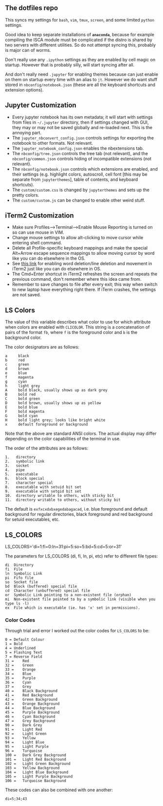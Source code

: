 ## The dotfiles repo
This syncs my settings for `bash`, `vim`, `tmux`, `screen`, and some limited `python` settings.

Good idea to keep separate installations of **`anaconda`**, because for example compiling the ISCA module must be complicated if the distro is shared by two servers with different utilities. So do not attempt syncing this, probably is major can of worms.

Don't really use any `.ipython` settings as they are enabled by cell magic on startup. However that is probably silly, will start syncing after all.

And don't really need `.jupyter` for enabling themes because can just enable on them on startup every time with an alias to `jt`. However we do want stuff stored in `nbconfig/notebook.json` (these are all the keyboard shortcuts and extension options).

## Jupyter Customization
* Every jupyter notebook has its own metadata; it will start with settings from files in `~/.jupyter` directory, then if settings changed with GUI, they may or may not be saved globally and re-loaded next. This is the annoying part.
* The `jupyter_nbconvert_config.json` controls settings for exporting the notebook to other formats. Not relevant.
* The `jupyter_notebook_config.json` enables the nbextensions tab.
* The `nbconfig/tree.json` controls the tree tab (not relevant), and the `nbconfig/common.json` controls hiding of incompatible extensions (not relevant).
* The `nbconfig/notebook.json` controls which extensions are enabled, and their settings (e.g. highlight colors, autoscroll, cell font [this may be separate from `jupyterthemes`], table of contents, and keyboard shortcuts).
* The `custom/custom.css` is changed by `jupyterthemes` and sets up the pretty colors.
* The `custom/custom.js` can be changed to enable other weird stuff.

## iTerm2 Customization
* Make sure Profiles-->Terminal-->Enable Mouse Reporting is turned on so can use mouse in VIM.
* Change mouse settings to allow alt-clicking to move cursor while entering shell command.
* Delete all Profile-specific keyboard mappings and make the special Alt+Arrow escape sequence mappings to allow moving cursor by word like you can do elsewhere in the OS.
* See [this link](https://stackoverflow.com/a/29403520/4970632) for enabling word deletion/line deletion and movement in iTerm2 just like you can do elsewhere in OS.
* The Cmd+Enter shortcut in iTerm2 refreshes the screen and repeats the previous command, don't remember where this idea came from.
* Remember to save changes to file after every exit; this way when switch to new laptop have everything
right there. If iTerm crashes, the settings are not saved.
<!-- 1. Sync all plugins (not really feasible if maintaining separate anaconda distros; need to `pip install` the `nbextensions` organizer). -->
<!-- 2. Sync their options (mostly the keyboard shortcuts, making sure Table of Contents is enabled with desired settings; maybe way to isolate the config file for this). -->

## LS Colors
The value of this variable describes what color to use for which attribute when colors are enabled with `CLICOLOR`.  This string is a concatenation of pairs of
the format `fb`, where `f` is the foreground color and `b` is the background color.

The color designators are as follows:

    a     black
    b     red
    c     green
    d     brown
    e     blue
    f     magenta
    g     cyan
    h     light grey
    A     bold black, usually shows up as dark grey
    B     bold red
    C     bold green
    D     bold brown, usually shows up as yellow
    E     bold blue
    F     bold magenta
    G     bold cyan
    H     bold light grey; looks like bright white
    x     default foreground or background

Note that the above are standard ANSI colors.  The actual display may differ depending on the color capabilities of the terminal in use.

The order of the attributes are as follows:

    1.   directory
    2.   symbolic link
    3.   socket
    4.   pipe
    5.   executable
    6.   block special
    7.   character special
    8.   executable with setuid bit set
    9.   executable with setgid bit set
    10.  directory writable to others, with sticky bit
    11.  directory writable to others, without sticky bit

The default is `exfxcxdxbxegedabagacad`, i.e. blue foreground and default background for regular directories, black foreground and red background for setuid
executables, etc.

## LS_COLORS
LS_COLORS='di=1:fi=0:ln=31:pi=5:so=5:bd=5:cd=5:or=31'

The parameters for LS_COLORS (di, fi, ln, pi, etc) refer to different file types:

    di 	Directory
    fi 	File
    ln 	Symbolic Link
    pi 	Fifo file
    so 	Socket file
    bd 	Block (buffered) special file
    cd 	Character (unbuffered) special file
    or 	Symbolic Link pointing to a non-existent file (orphan)
    mi 	Non-existent file pointed to by a symbolic link (visible when you type ls -l)
    ex 	File which is executable (ie. has 'x' set in permissions).

### Color Codes

Through trial and error I worked out the color codes for `LS_COLORS` to be:

    0 =	Default Colour
    1 =	Bold
    4 =	Underlined
    5 =	Flashing Text
    7 =	Reverse Field
    31 =	Red
    32 =	Green
    33 =	Orange
    34 =	Blue
    35 =	Purple
    36 =	Cyan
    37 =	Grey
    40 =	Black Background
    41 =	Red Background
    42 =	Green Background
    43 =	Orange Background
    44 =	Blue Background
    45 =	Purple Background
    46 =	Cyan Background
    47 =	Grey Background
    90 =	Dark Grey
    91 =	Light Red
    92 =	Light Green
    93 =	Yellow
    94 =	Light Blue
    95 =	Light Purple
    96 =	Turquoise
    100 =	Dark Grey Background
    101 =	Light Red Background
    102 =	Light Green Background
    103 =	Yellow Background
    104 =	Light Blue Background
    105 =	Light Purple Background
    106 =	Turquoise Background

These codes can also be combined with one another:

    di=5;34;43
